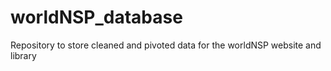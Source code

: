 # worldNSP_database
Repository to store cleaned and pivoted data for the worldNSP website and library
